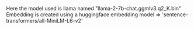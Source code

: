 Here the model used is llama named "llama-2-7b-chat.ggmlv3.q2_K.bin" 
Embedding is created using a huggingface embedding model => 'sentence-transformers/all-MiniLM-L6-v2'
